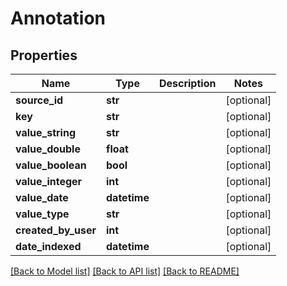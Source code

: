 # Annotation

## Properties
Name | Type | Description | Notes
------------ | ------------- | ------------- | -------------
**source_id** | **str** |  | [optional] 
**key** | **str** |  | [optional] 
**value_string** | **str** |  | [optional] 
**value_double** | **float** |  | [optional] 
**value_boolean** | **bool** |  | [optional] 
**value_integer** | **int** |  | [optional] 
**value_date** | **datetime** |  | [optional] 
**value_type** | **str** |  | [optional] 
**created_by_user** | **int** |  | [optional] 
**date_indexed** | **datetime** |  | [optional] 

[[Back to Model list]](../README.md#documentation-for-models) [[Back to API list]](../README.md#documentation-for-api-endpoints) [[Back to README]](../README.md)

